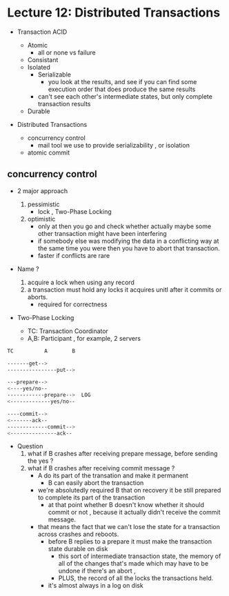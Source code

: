 
# Lecture 12: Distributed Transactions

- Transaction ACID
    - Atomic 
        - all or none vs failure
    - Consistant
    - Isolated
        - Serializable
            - you look at the results, and see if you can find some execution order that does produce the same results
        - can't see each other's intermediate states, but only complete transaction results
    - Durable



- Distributed Transactions
    - concurrency control 
        - mail tool we use to provide serializability , or isolation
    - atomic commit 


## concurrency control 

- 2 major approach
    1. pessimistic
        - lock , Two-Phase Locking
    2. optimistic
        - only at then you go and check whether actually maybe some other transaction might have been interfering
        - if somebody else was modifying the data in a conflicting way at the same time you were then you have to abort that transaction.
        - faster if conflicts are rare

- Name ?
    1. acquire a lock when using any record
    2. a transaction must hold any locks it acquires unitl after it commits or aborts.
        - required for correctness

- Two-Phase Locking
    - TC: Transaction Coordinator
    - A,B: Participant , for example, 2 servers

```bash
TC          A        B

-------get--> 
----------------put-->

---prepare-->
<----yes/no--
------------prepare-->  LOG 
<-------------yes/no--

----commit-->
<-------ack--
-------------commit-->
<---------------ack--
```

- Question
    1. what if B crashes after receiving prepare message, before sending the yes ?
    2. what if B crashes after receiving commit message ?
        - A do its part of the transation and make it permanent
            - B can easily abort the transaction
        - we're absolutedly required B that on recovery it be still prepared to complete its part of the transaction 
            - at that point whether B doesn't know whether it should commit or not , because it actually didn't receive the commit message.
        - that means the fact that we can't lose the state for a transaction across crashes and reboots.
            - before B replies to a prepare it must make the transaction state durable on disk
                - this sort of intermediate transaction state, the memory of all of the changes that's made which may have to be undone if there's an abort , 
                - PLUS, the record of all the locks the transactions held.
            - it's almost always in a log on disk







